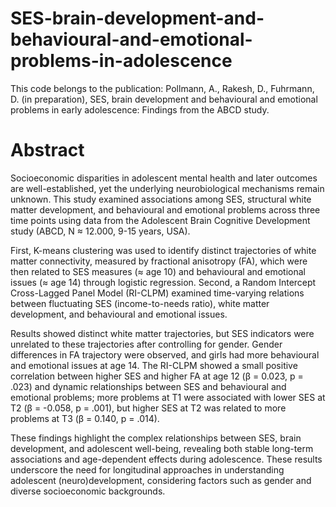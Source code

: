 # SES-brain-development-and-behavioural-and-emotional-problems-in-adolescence
This code belongs to the publication: 
Pollmann, A., Rakesh, D., Fuhrmann, D. (in preparation), SES, brain development and behavioural and emotional problems in early adolescence: Findings from the ABCD study.  

# Abstract
Socioeconomic disparities in adolescent mental health and later outcomes are well-established, yet the underlying neurobiological mechanisms remain unknown. This study examined associations among SES, structural white matter development, and behavioural and emotional problems across three time points using data from the Adolescent Brain Cognitive Development study (ABCD, N ≈ 12.000, 9-15 years, USA).

First, K-means clustering was used to identify distinct trajectories of white matter connectivity, measured by fractional anisotropy (FA), which were then related to SES measures (≈ age 10) and behavioural and emotional issues (≈ age 14) through logistic regression. Second, a Random Intercept Cross-Lagged Panel Model (RI-CLPM) examined time-varying relations between fluctuating SES (income-to-needs ratio), white matter development, and behavioural and emotional issues. 

Results showed distinct white matter trajectories, but SES indicators were unrelated to these trajectories after controlling for gender. Gender differences in FA trajectory were observed, and girls had more behavioural and emotional issues at age 14. The RI-CLPM showed a small positive correlation between higher SES and higher FA at age 12 (β = 0.023, p = .023) and dynamic relationships between SES and behavioural and emotional problems; more problems at T1 were associated with lower SES at T2 (β = -0.058, p = .001), but higher SES at T2 was related to more problems at T3 (β = 0.140, p = .014).  

These findings highlight the complex relationships between SES, brain development, and adolescent well-being, revealing both stable long-term associations and age-dependent effects during adolescence. These results underscore the need for longitudinal approaches in understanding adolescent (neuro)development, considering factors such as gender and diverse socioeconomic backgrounds.

